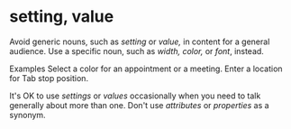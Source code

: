 # setting, value

Avoid generic nouns, such as *setting* or *value,* in content for a general audience. Use a specific noun, such as *width, color,* or *font*, instead.

Examples
Select a color for an appointment or a meeting. 
Enter a location for Tab stop position.

It's OK to use *settings* or *values* occasionally when you need to talk generally about more than one. Don't use *attributes* or *properties* as a synonym.
